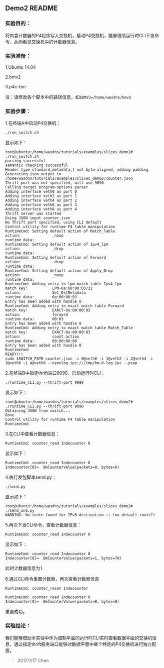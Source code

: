 ## Demo2 README

### 实验目的：

将内含计数器的P4程序写入交换机，启动P4交换机，能够借助运行时CLI下发命令，从而看见交换机中的计数器信息。

### 实验准备：

1.Ubuntu 14.04

2.bmv2

3.p4c-bm

注：请修改各个脚本中的路径信息，如`$BMV2=/home/wasdns/bmv2`

### 实验步骤：

1.在终端A中启动P4交换机：

```
./run_switch.sh
```
显示如下：

```
root@ubuntu:/home/wasdns/tutorials/examples/slices_demo2# ./run_switch.sh 
parsing successful
semantic checking successful
Header type standard_metadata_t not byte-aligned, adding padding
Generating json output to /home/wasdns/tutorials/examples/slices_demo2/counter.json
Thrift port was not specified, will use 9090
Calling target program-options parser
Adding interface veth0 as port 0
Adding interface veth2 as port 1
Adding interface veth4 as port 2
Adding interface veth6 as port 3
Adding interface veth8 as port 4
Thrift server was started
Using JSON input counter.json
No Thrift port specified, using CLI default
Control utility for runtime P4 table manipulation
RuntimeCmd: Setting default action of Match_Table
action:              _noop
runtime data:        
RuntimeCmd: Setting default action of Ipv4_lpm
action:              _drop
runtime data:        
RuntimeCmd: Setting default action of Forward
action:              _drop
runtime data:        
RuntimeCmd: Setting default action of Apply_Drop
action:              _noop
runtime data:        
RuntimeCmd: Adding entry to lpm match table Ipv4_lpm
match key:           LPM-0a:00:00:03/32
action:              Set_DstMetadata
runtime data:        0a:00:00:03
Entry has been added with handle 0
RuntimeCmd: Adding entry to exact match table Forward
match key:           EXACT-0a:00:00:03
action:              forward
runtime data:        00:03
Entry has been added with handle 0
RuntimeCmd: Adding entry to exact match table Match_Table
match key:           EXACT-0a:00:00:03
action:              count_action
runtime data:        00:00:00:00
Entry has been added with handle 0
RuntimeCmd: 
READY!!!
sudo $SWITCH_PATH counter.json -i 0@veth0 -i 1@veth2 -i 2@veth4 -i 3@veth6 -i 4@veth8 --nanolog ipc:///tmp/bm-0-log.ipc --pcap

```

2.在终端B中指定thrift端口9090，启动运行时CLI：

```
./runtime_CLI.py --thrift-port 9090
```
显示如下：

```
root@ubuntu:/home/wasdns/tutorials/examples/slices_demo2# ./runtime_CLI.py --thrift-port 9090
Obtaining JSON from switch...
Done
Control utility for runtime P4 table manipulation
RuntimeCmd: 
```

3.在CLI中查看计数器信息：

```
RuntimeCmd: counter_read Indecounter 0
```

显示如下：

```
RuntimeCmd: counter_read Indecounter 0
Indecounter[0]=  BmCounterValue(packets=0, bytes=0)
```

4.执行发包脚本send.py：

```
./send.py
```

显示如下：

```
root@ubuntu:/home/wasdns/tutorials/examples/slices_demo2# ./send_one.py 
WARNING: No route found for IPv6 destination :: (no default route?)

```

5.再次下发CLI命令，查看计数器信息：

```
RuntimeCmd: counter_read Indecounter 0
```

显示如下：

```
RuntimeCmd: counter_read Indecounter 0
Indecounter[0]=  BmCounterValue(packets=1, bytes=70)

```
此时计数器信息为1.

6.通过CLI命令重置计数器，再次查看计数器信息

```
RuntimeCmd: counter_reset Indecounter

RuntimeCmd: counter_read Indecounter 0
Indecounter[0]=  BmCounterValue(packets=0, bytes=0)
```
重置成功。

### 实验结论：

我们能够借助本实验中作为控制平面的运行时CLI实时查看数据平面的交换机信息，通过指定thrift服务端口能够对数据平面中某个特定的P4交换机进行独立配置。

> 2017/1/17 Chen
